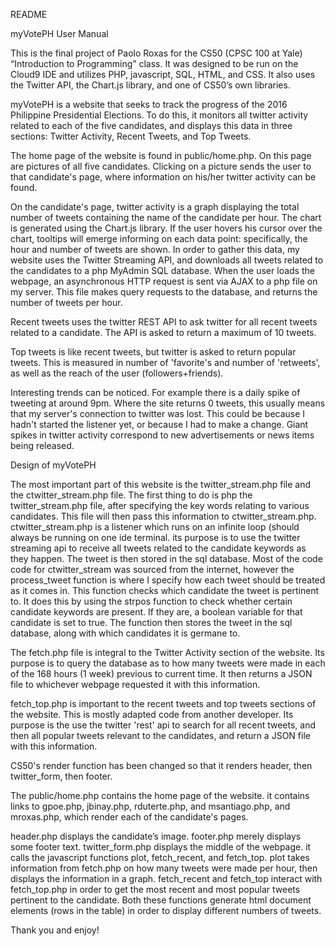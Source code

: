 README

myVotePH User Manual

This is the final project of Paolo Roxas for the CS50 (CPSC 100 at Yale) “Introduction to Programming” class.
It was designed to be run on the Cloud9 IDE and utilizes PHP, javascript, SQL, HTML, and CSS.
It also uses the Twitter API, the Chart.js library, and one of CS50’s own libraries.

myVotePH is a website that seeks to track the progress of the 2016 Philippine Presidential Elections.
To do this, it monitors all twitter activity related to each of the five candidates, and displays
this data in three sections: Twitter Activity, Recent Tweets, and Top Tweets.

The home page of the website is found in public/home.php. On this page are pictures of all five candidates.
Clicking on a picture sends the user to that candidate's page, where information on his/her twitter activity
can be found.

On the candidate's page, twitter activity is a graph displaying the total number of tweets containing the name
of the candidate per hour. The chart is generated using the Chart.js library. If the user hovers his cursor over
the chart, tooltips will emerge informing on each data point: specifically, the hour and number of tweets are shown.
In order to gather this data, my website uses the Twitter Streaming API, and downloads all tweets related to
the candidates to a php MyAdmin SQL database. When the user loads the webpage, an asynchronous HTTP request is sent via
AJAX to a php file on my server. This file makes query requests to the database, and returns the number of tweets per hour.

Recent tweets uses the twitter REST API to ask twitter for all recent tweets related to a candidate. The API is asked to
return a maximum of 10 tweets.

Top tweets is like recent tweets, but twitter is asked to return popular tweets. This is measured in number of 'favorite's
and number of 'retweets', as well as the reach of the user (followers+friends).

Interesting trends can be noticed. For example there is a daily spike of tweeting at around 9pm. Where the site returns 0 tweets,
this usually means that my server's connection to twitter was lost. This could be because I hadn't started the listener yet, or
because I had to make a change. Giant spikes in twitter activity correspond to new advertisements or news items being released.


Design of myVotePH

The most important part of this website is the twitter_stream.php file and the
ctwitter_stream.php file. The first thing to do is php the twitter_stream.php file,
after specifying the key words relating to various candidates. This file will then
pass this information to ctwitter_stream.php. ctwitter_stream.php is a listener which
runs on an infinite loop (should always be running on one ide terminal. its purpose
is to use the twitter streaming api to receive all tweets related to the candidate
keywords as they happen. The tweet is then stored in the sql database. Most of the
code code for ctwitter_stream was sourced from the internet, however the process_tweet
function is where I specify how each tweet should be treated as it comes in. This
function checks which candidate the tweet is pertinent to. It does this by using the 
strpos function to check whether certain candidate keywords are present. If they are,
a boolean variable for that candidate is set to true. The function then stores the tweet
in the sql database, along with which candidates it is germane to.

The fetch.php file is integral to the Twitter Activity section of the website. Its purpose
is to query the database as to how many tweets were made in each of the 168 hours (1 week) previous to
current time. It then returns a JSON file to whichever webpage requested it with this information.

fetch_top.php is important to the recent tweets and top tweets sections of the website. This is mostly
adapted code from another developer. Its purpose is the use the twitter 'rest' api to
search for all recent tweets, and then all popular tweets relevant to the candidates, and return a JSON
file with this information.

CS50's render function has been changed so that it renders header, then twitter_form, then footer.

The public/home.php contains the home page of the website. it contains links to gpoe.php, jbinay.php,
rduterte.php, and msantiago.php, and mroxas.php, which render each of the candidate's pages.

header.php displays the candidate’s image.
footer.php merely displays some footer text.
twitter_form.php displays the middle of the webpage. it calls the javascript functions plot, fetch_recent, and fetch_top.
plot takes information from fetch.php on how many tweets were made per hour, then displays the information in a graph.
fetch_recent and fetch_top interact with fetch_top.php in order to get the most recent and most popular tweets pertinent to
the candidate. Both these functions generate html document elements (rows in the table) in order to display
different numbers of tweets.

Thank you and enjoy!